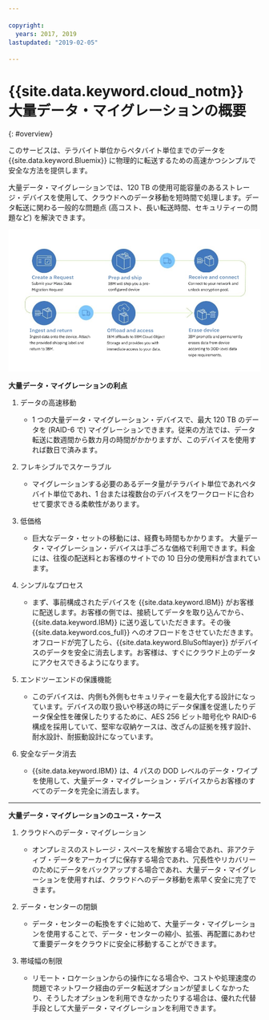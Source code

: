 ```yaml
---

copyright:
  years: 2017, 2019
lastupdated: "2019-02-05"

---
```



# {{site.data.keyword.cloud_notm}} 大量データ・マイグレーションの概要
{: #overview}

このサービスは、テラバイト単位からペタバイト単位までのデータを {{site.data.keyword.Bluemix}} に物理的に転送するための高速かつシンプルで安全な方法を提供します。

大量データ・マイグレーションでは、120 TB の使用可能容量のあるストレージ・デバイスを使用して、クラウドへのデータ移動を短時間で処理します。データ転送に関わる一般的な問題点 (高コスト、長い転送時間、セキュリティーの問題など) を解決できます。

![大量データ・マイグレーションのプロセス・フロー](/images/MDMSWorkflow.png)

**大量データ・マイグレーションの利点**

1. データの高速移動
    - 1 つの大量データ・マイグレーション・デバイスで、最大 120 TB のデータを (RAID-6 で) マイグレーションできます。従来の方法では、データ転送に数週間から数カ月の時間がかかりますが、このデバイスを使用すれば数日で済みます。

2. フレキシブルでスケーラブル
    - マイグレーションする必要のあるデータ量がテラバイト単位であれペタバイト単位であれ、1 台または複数台のデバイスをワークロードに合わせて要求できる柔軟性があります。

3. 低価格
    - 巨大なデータ・セットの移動には、経費も時間もかかります。 大量データ・マイグレーション・デバイスは手ごろな価格で利用できます。料金には、往復の配送料とお客様のサイトでの 10 日分の使用料が含まれています。

4. シンプルなプロセス
    - まず、事前構成されたデバイスを {{site.data.keyword.IBM}} がお客様に配送します。お客様の側では、接続してデータを取り込んでから、{{site.data.keyword.IBM}} に送り返していただきます。その後 {{site.data.keyword.cos_full}} へのオフロードをさせていただきます。 オフロードが完了したら、{{site.data.keyword.BluSoftlayer}} がデバイスのデータを安全に消去します。お客様は、すぐにクラウド上のデータにアクセスできるようになります。

5. エンドツーエンドの保護機能
    - このデバイスは、内側も外側もセキュリティーを最大化する設計になっています。デバイスの取り扱いや移送の時にデータ保護を促進したりデータ保全性を確保したりするために、AES 256 ビット暗号化や RAID-6 構成を採用していて、堅牢な収納ケースは、改ざんの証拠を残す設計、耐水設計、耐振動設計になっています。

6. 安全なデータ消去
    - {{site.data.keyword.IBM}} は、4 パスの DOD レベルのデータ・ワイプを使用して、大量データ・マイグレーション・デバイスからお客様のすべてのデータを完全に消去します。


<hr>


**大量データ・マイグレーションのユース・ケース**
1. クラウドへのデータ・マイグレーション
    - オンプレミスのストレージ・スペースを解放する場合であれ、非アクティブ・データをアーカイブに保存する場合であれ、冗長性やリカバリーのためにデータをバックアップする場合であれ、大量データ・マイグレーションを使用すれば、クラウドへのデータ移動を素早く安全に完了できます。

2. データ・センターの閉鎖
    - データ・センターの転換をすぐに始めて、大量データ・マイグレーションを使用することで、データ・センターの縮小、拡張、再配置にあわせて重要データをクラウドに安全に移動することができます。

3. 帯域幅の制限
    - リモート・ロケーションからの操作になる場合や、コストや処理速度の問題でネットワーク経由のデータ転送オプションが望ましくなかったり、そうしたオプションを利用できなかったりする場合は、優れた代替手段として大量データ・マイグレーションを利用できます。
